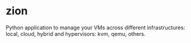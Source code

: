 # zion
Python application to manage your VMs across different infrastructures: local, cloud, hybrid and hypervisors: kvm, qemu, others.
